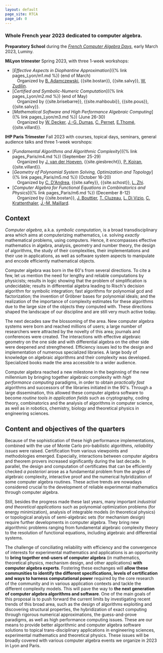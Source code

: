 ```yaml
---
layout: default
page_site: RTCA
page_id: 0
---
```



### Whole French year 2023 dedicated to computer algebra. 

**Preparatory School** during the [*French Computer Algebra Days*](https://www.lix.polytechnique.fr/~lecerf/jncf), early March 2023, Luminy.


**MiLyon trimester** Spring 2023, with three 1-week workshops:
  * [*Effective Aspects in Diophantine Approximation*]({% link pages_Lyon/m1.md %}) (end of March)
  <br/>&nbsp;&nbsp;&nbsp; Organized by [B. Adamczewski](https://adamczewski.perso.math.cnrs.fr), {{site.bostan}}, {{site.salvy}}, [W. Zudilin](https://wain.mi.ras.ru).
  * [*Certified and Symbolic-Numeric Computation*]({% link pages_Lyon/m2.md %}) (end of May)<br/>&nbsp;&nbsp;&nbsp; Organized by {{site.brisebarre}}, {{site.mahboubi}}, {{site.pous}}, {{site.salvy}}.
  * [*Mathematical Software and High Performance Algebraic Computing*]({% link pages_Lyon/m3.md %}) (June 26-30)<br/>&nbsp;&nbsp;&nbsp; Organized by [W. Decker](https://www.mathematik.uni-kl.de/en/agag/people/head/prof-dr-wolfram-decker), [J.-G. Dumas](https://membres-ljk.imag.fr/Jean-Guillaume.Dumas/), [C. Pernet](https://membres-ljk.imag.fr/Clement.Pernet/), [E.Thomé](https://members.loria.fr/EThome/), {{site.villard}}.

**IHP Paris Trimester** Fall 2023 with courses, topical days, seminars, general audience talks and three 1-week worshops:
  * [*Fundamental Algorithms and Algorithmic Complexity*]({% link pages_Paris/m4.md %}) (September 25-29)<br/>&nbsp;&nbsp;&nbsp; Organized by [J. van der Hoeven](https://www.texmacs.org/joris/main/joris.html), {{site.giesbrecht}}, 
  [P. Koiran](http://perso.ens-lyon.fr/pascal.koiran),
  {{site.villard}}.
  * [*Geometry of Polynomial System Solving, Optimization and Topology*]({% link pages_Paris/m5.md %}) (October 16-20)<br/>&nbsp;&nbsp;&nbsp; Organized by [C. D'Andrea](http://www.ub.edu/arcades/cdandrea.html), {{site.safey}}, {{site.schost}}, [L. Zhi](http://www.mmrc.iss.ac.cn/~lzhi/).
  * [*Computer Algebra for Functional Equations in Combinatorics and Physics*]({% link pages_Paris/m6.md %}) (December 8-12)<br/>&nbsp;&nbsp;&nbsp; Organized by {{site.bostan}}, 
  [J. Bouttier](https://www.ipht.fr/Pisp/jeremie.bouttier),
  [T. Cluzeau](https://www.unilim.fr/pages_perso/thomas.cluzeau/), [L. Di Vizio](https://divizio.joomla.com/), [C. Krattenthaler](https://www.mat.univie.ac.at/~kratt/), [J.-M. Maillard](https://www.lptmc.jussieu.fr/users/maillard).

## Context ##

*Computer algebra*, a.k.a. *symbolic computation*, is a broad transdisciplinary area which aims at computerizing mathematics, i.e. solving *exactly* mathematical problems, using computers. Hence, it encompasses effective mathematics in algebra, analysis, geometry and number theory, the design of algorithms, the study of their complexities, their implementations and their use in applications, as well as software system aspects to manipulate and encode efficiently mathematical objects. 

Computer algebra was born in the 60's from several directions. To cite a few, let us mention 
the need for lengthy and reliable computations by physicists; results in logic showing that the problem of simplification is undecidable; results in differential algebra leading to Risch's decision algorithm for symbolic integration; fast algorithms for polynomial gcd and factorization; the invention of Gröbner bases for polynomial ideals; and the realization of the importance of complexity estimates for these algorithms due to the large size of the objects they  computed with. These directions shaped the landscape of our discipline and are still very much active today.

The next decades saw the blossoming of the area. New computer algebra systems were born and reached millions of users; a large number of researchers were attracted by the novelty of this area; journals and conferences were created. The interactions with effective algebraic geometry on the one side and with differential algebra on the other side were deepened and strengthened. Efficiency issues led to the design and implementation of numerous specialized libraries. A large body of knowledge on algebraic algorithms and their complexity was developed. Specialized books made the area accessible to a wider audience.

Computer algebra reached a new milestone in the beginning of the new millennium 
by bringing together algebraic complexity with *high performance computing* paradigms, 
in order to obtain *practically fast* algorithms and successors of the libraries initiated in the 90's.
Through a large dissemination, this allowed these 
computer algebra software to become *routine tools in application fields* such as  cryptography, coding 
theory, combinatorics and the analysis of algorithms in computer science, as well as in robotics, chemistry, 
biology and theoretical physics in engineering sciences.

## Content and objectives of the quarters

Because of the sophistication of these high performance implementations, combined with the use of 
Monte Carlo pro\-babilistic algorithms,
*reliability issues* were raised. Certification from various viewpoints and methodologies 
emerged. Especially, 
interactions between computer algebra and theorem provers increased significantly during the last decade.
In parallel, the design and computation of certificates that can be efficiently checked *a posteriori*  arose as a fundamental 
problem from the angles of algebraic complexity, interactive proof and the numerical hybridization of some computer algebra routines.
These active trends are nowadays considered crucial to the development of reliable experimental mathematics through computer algebra.



Still, besides the progress made these last years, many important *industrial and
theoretical  applications* such as polynomial optimization problems (for energy
minimization), analysis of integrable models (in theoretical physics) or topological analysis of
semi-algebraic sets (for mechanism design) require further developments in computer
algebra. They bring new algorithmic problems ranging from fundamental algebraic
complexity theory to the resolution of functional equations,  including algebraic and differential systems.

The challenge of conciliating reliability with efficiency and the convergence of interests 
for experimental mathematics 
and applications is an opportunity to **bring together end-users of computer
algebra** (in mathematics, theoretical physics, mechanism design, and other applications)
**with computer algebra experts**. 
Fostering these exchanges will **allow these communities to identify
the different specifications, levels of certification and 
ways to harness
computational power** required by the core research of the community and in 
various application contexts and tackle the different complexity models. 
This will pave the way to **the next generation of computer algebra algorithms and software**. One of the main goals of this proposal is to push forward the current
limits by investigating recent trends of this
broad area, such as the design of algorithms exploiting and discovering structural 
properties, the hybridization of exact computing through rigorous numerical approximations, 
the guess-and-prove paradigms, as well as high performance computing issues. 
These are our means to provide better algorithmic and computer algebra software solutions to topical 
trans-disciplinary applications in engineering sciences, experimental mathematics and theoretical physics. 
These issues will be broadly covered with various computer algebra events we organize in 2023 in Lyon and Paris. 
